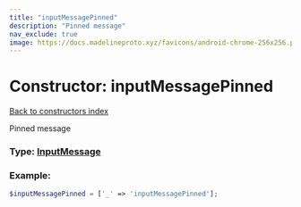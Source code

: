 ```yaml
---
title: "inputMessagePinned"
description: "Pinned message"
nav_exclude: true
image: https://docs.madelineproto.xyz/favicons/android-chrome-256x256.png
---
```

# Constructor: inputMessagePinned  
[Back to constructors index](index.md)



Pinned message




### Type: [InputMessage](../types/InputMessage.md)


### Example:

```php
$inputMessagePinned = ['_' => 'inputMessagePinned'];
```  
